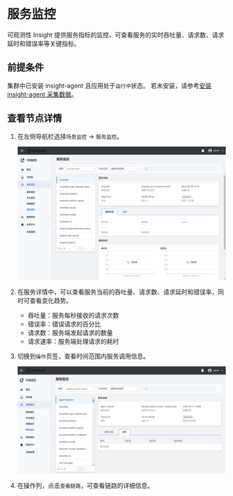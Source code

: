 # 服务监控

可观测性 Insight 提供服务指标的监控，可查看服务的实时吞吐量、请求数、请求延时和错误率等关键指标。

## 前提条件

集群中已安装 insight-agent 且应用处于`运行中`状态。
若未安装，请参考[安装 insight-agent 采集数据](../../user-guide/quickstart/install-agent.md)。

## 查看节点详情

1. 在左侧导航栏选择`场景监控` -> `服务监控`。

    ![服务监控](../../images/service01.png)

2. 在服务详情中，可以查看服务当前的吞吐量、请求数、请求延时和错误率，同时可查看变化趋势。

    - 吞吐量：服务每秒接收的请求次数
    - 错误率：错误请求的百分比  
    - 请求数：服务端发起请求的数量
    - 请求速率：服务端处理请求的耗时

3. 切换到`操作`页签，查看时间范围内服务调用信息。

    ![操作](../../images/service02.png)

4. 在操作列，点击`查看链路`，可查看链路的详细信息。
